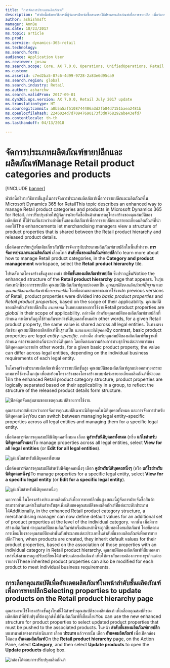 ```yaml
---
title: "การจัดการประเภทผลิตภัณฑ์"
description: "หัวข้อนี้อธิบายวิธีการที่ผู้จัดการฝ่ายจัดซื้อสามารถใช้ประเภทผลิตภัณฑ์เพื่อการขายปลีก เพื่อจัดการความสัมพันธ์ระหว่างลำดับชั้นของผลิตภัณฑ์เพื่อการขายปลีก และรายละเอียดผลิตภัณฑ์ที่นำออกใช้"
author: ashishmsft
manager: AnnBe
ms.date: 10/23/2017
ms.topic: article
ms.prod: 
ms.service: dynamics-365-retail
ms.technology: 
ms.search.form: 
audience: Application User
ms.reviewer: josaw
ms.search.scope: Core, AX 7.0.0, Operations, UnifiedOperations, Retail
ms.custom: 
ms.assetid: c7ed2ba5-87c6-4d99-9728-2a83e6d95ca9
ms.search.region: global
ms.search.industry: Retail
ms.author: asharchw
ms.search.validFrom: 2017-09-01
ms.dyn365.ops.version: AX 7.0.0, Retail July 2017 update
ms.translationtype: HT
ms.sourcegitcommit: a8b5a5af5108744406a3d2fb84d7151baea2481b
ms.openlocfilehash: 2246024d7d70947690173f3d0768292abe43efd7
ms.contentlocale: th-th
ms.lasthandoff: 04/13/2018

---
```


# <a name="manage-retail-product-categories-and-products"></a><span data-ttu-id="8a6ae-103">จัดการประเภทผลิตภัณฑ์ขายปลีกและผลิตภัณฑ์</span><span class="sxs-lookup"><span data-stu-id="8a6ae-103">Manage Retail product categories and products</span></span>

[!INCLUDE [banner](./includes/banner.md)]

<span data-ttu-id="8a6ae-104">หัวข้อนี้อธิบายวิธีการขั้นสูงในการจัดการประเภทผลิตภัณฑ์เพื่อการขายปลีกและผลิตภัณฑ์ใน Microsoft Dynamics 365 for Retail</span><span class="sxs-lookup"><span data-stu-id="8a6ae-104">This topic describes an enhanced way to manage Retail product categories and products in Microsoft Dynamics 365 for Retail.</span></span> <span data-ttu-id="8a6ae-105">การปรับปรุงช่วยให้ผู้จัดการฝ่ายจัดซื้อสินค้าสามารถดูโครงสร้างของคุณสมบัติของผลิตภัณฑ์ ที่ใช้ร่วมกันระหว่างลำดับชั้นของผลิตภัณฑ์เพื่อการขายปลีกและรายละเอียดผลิตภัณฑ์ที่นำออกใช้</span><span class="sxs-lookup"><span data-stu-id="8a6ae-105">The enhancements let merchandising managers view a structure of product properties that is shared between the Retail product hierarchy and released product details.</span></span>

<span data-ttu-id="8a6ae-106">เมื่อต้องการเรียนรู้เพิ่มเติมเกี่ยวกับวิธีการจัดการกับประเภทผลิตภัณฑ์ขายปลีกในพื้นที่ทำงาน **การจัดการประเภทและผลิตภัณฑ์** เลือกไทล์ **ลำดับชั้นของผลิตภัณฑ์ขายปลีก**</span><span class="sxs-lookup"><span data-stu-id="8a6ae-106">To learn more about how to manage Retail product categories, in the **Category and product management** workspace, select the **Retail product hierarchy** tile.</span></span>

<span data-ttu-id="8a6ae-107">โปรดสังเกตโครงสร้างขั้นสูงของหน้า **ลำดับชั้นของผลิตภัณฑ์ขายปลีก** ซึ่งปรากฏขึ้น</span><span class="sxs-lookup"><span data-stu-id="8a6ae-107">Notice the enhanced structure of the **Retail product hierarchy** page that appears.</span></span> <span data-ttu-id="8a6ae-108">ในรุ่นก่อนหน้านี้ของการขายปลีก คุณสมบัติผลิตภัณฑ์ถูกแบ่งออกเป็น *คุณสมบัติของผลิตภัณฑ์พื้นฐาน* และ *คุณสมบัติของผลิตภัณฑ์เพื่อการขายปลีก* โดยยึดตามขอบเขตของการใช้งาน</span><span class="sxs-lookup"><span data-stu-id="8a6ae-108">In previous versions of Retail, product properties were divided into *basic product properties* and *Retail product properties*, based on the scope of their applicability.</span></span> <span data-ttu-id="8a6ae-109">คุณสมบัติของผลิตภัณฑ์ขายปลีกเป็น *แบบสากล* ในขอบเขตของการใช้งาน</span><span class="sxs-lookup"><span data-stu-id="8a6ae-109">Retail product properties are *global* in their scope of applicability.</span></span> <span data-ttu-id="8a6ae-110">กล่าวคือ สำหรับคุณสมบัติของผลิตภัณฑ์ขายปลีกที่กำหนด ค่าเดียวกันถูกใช้ร่วมกันระหว่างนิติบุคคลทั้งหมด</span><span class="sxs-lookup"><span data-stu-id="8a6ae-110">In other words, for a given Retail product property, the same value is shared across all legal entities.</span></span> <span data-ttu-id="8a6ae-111">ในทางตรงกันข้าม คุณสมบัติของผลิตภัณฑ์พื้นฐานเป็น *แบบเฉพาะนิติบุคคล*</span><span class="sxs-lookup"><span data-stu-id="8a6ae-111">By contrast, basic product properties are *legal entity–specific*.</span></span> <span data-ttu-id="8a6ae-112">กล่าวคือ สำหรับคุณสมบัติของผลิตภัณฑ์พื้นฐานที่กำหนด ค่าอาจแตกต่างกันระหว่างนิติบุคคล โดยยึดตามความต้องการทางธุรกิจแต่ละรายการของนิติบุคคลแต่ละราย</span><span class="sxs-lookup"><span data-stu-id="8a6ae-112">In other words, for a given basic product property, the value can differ across legal entities, depending on the individual business requirements of each legal entity.</span></span>

<span data-ttu-id="8a6ae-113">ในโครงสร้างประเภทผลิตภัณฑ์เพื่อการขายปลีกขั้นสูง คุณสมบัติของผลิตภัณฑ์ถูกแบ่งออกทางตรรกะตามการใช้งานในกลุ่ม เพื่อสะท้อนโครงสร้างของโครงสร้างแบบฟอร์มรายละเอียดผลิตภัณฑ์ที่นำออกใช้</span><span class="sxs-lookup"><span data-stu-id="8a6ae-113">In the enhanced Retail product category structure, product properties are logically separated based on their applicability in a group, to reflect the structure of the released product details form structure.</span></span>

![ฟิลด์ถูกจัดกลุ่มตามขอบเขตคุณสมบัติของการใช้งาน](media/NoticeGroupingOfFieldsBasedOnTheirScope.PNG)

<span data-ttu-id="8a6ae-115">คุณสามารถสลับระหว่างการจัดการคุณสมบัติเฉพาะนิติบุคคลในนิติบุคคลทั้งหมด และการจัดการสำหรับนิติบุคคลหนึ่งๆ</span><span class="sxs-lookup"><span data-stu-id="8a6ae-115">You can switch between managing legal entity–specific properties across all legal entities and managing them for a specific legal entity.</span></span>

<span data-ttu-id="8a6ae-116">เมื่อต้องการจัดการคุณสมบัตินิติบุคคลทั้งหมด เลือก **ดูสำหรับนิติบุคคลทั้งหมด** (หรือ **แก้ไขสำหรับนิติบุคคลทั้งหมด**)</span><span class="sxs-lookup"><span data-stu-id="8a6ae-116">To manage properties across all legal entities, select **View for all legal entities** (or **Edit for all legal entities**).</span></span>

![ดู/แก้ไขสำหรับนิติบุคคลทั้งหมด](media/ToggleBackToEditForSpecificLegalEntity.PNG)

<span data-ttu-id="8a6ae-118">เมื่อต้องการจัดการคุณสมบัติสำหรับนิติบุคคลหนึ่งๆ เลือก **ดูสำหรับนิติบุคคลหนึ่งๆ** (หรือ **แก้ไขสำหรับนิติบุคคลหนึ่งๆ**)</span><span class="sxs-lookup"><span data-stu-id="8a6ae-118">To manage properties for a specific legal entity, select **View for a specific legal entity** (or **Edit for a specific legal entity**).</span></span>

![ดู/แก้ไขสำหรับนิติบุคคลหนึ่งๆ](media/ToggleToEditForAllLegalEntities.PNG)

<span data-ttu-id="8a6ae-120">นอกจากนี้ ในโครงสร้างประเภทผลิตภัณฑ์เพื่อการขายปลีกขั้นสูง ขณะนี้ผู้จัดการฝ่ายจัดซื้อสินค้าสามารถกำหนดค่าเริ่มต้นสำหรับชุดเพิ่มเติมของคุณสมบัติของผลิตภัณฑ์ที่แต่ละระดับประเภทได้</span><span class="sxs-lookup"><span data-stu-id="8a6ae-120">Additionally, in the enhanced Retail product category structure, a merchandising manager can now define default values for an additional set of product properties at the level of the individual category.</span></span> <span data-ttu-id="8a6ae-121">จากนั้น เมื่อมีการสร้างผลิตภัณฑ์ ค่าคุณสมบัติของผลิตภัณฑ์ค่าเริ่มต้นเหล่านี้จะถูกสืบทอดโดยผลิตภัณฑ์ โดยยึดตามการเชื่อมโยงของคุณสมบัติเหล่านั้นกับประเภทแต่ละประเภทในลำดับชั้นของผลิตภัณฑ์เพื่อการขายปลีก</span><span class="sxs-lookup"><span data-stu-id="8a6ae-121">Then, when products are created, they inherit default values for their product properties, based on the association of those properties with an individual category in Retail product hierarchy.</span></span> <span data-ttu-id="8a6ae-122">คุณสมบัติของผลิตภัณฑ์ที่สืบทอดมาเหล่านี้ยังสามารถถูกปรับเปลี่ยนได้สำหรับแต่ละผลิตภัณฑ์ เพื่อให้ตรงกับความต้องการทางธุรกิจแต่ละรายการ</span><span class="sxs-lookup"><span data-stu-id="8a6ae-122">These inherited product properties can also be modified for each product to meet individual business requirements.</span></span>

## <a name="selecting-properties-to-update-products-on-the-retail-product-hierarchy-page"></a><span data-ttu-id="8a6ae-123">การเลือกคุณสมบัติเพื่ออัพเดตผลิตภัณฑ์ในหน้าลำดับชั้นผลิตภัณฑ์เพื่อการขายปลีก</span><span class="sxs-lookup"><span data-stu-id="8a6ae-123">Selecting properties to update products on the Retail product hierarchy page</span></span>

<span data-ttu-id="8a6ae-124">คุณสามารถใช้โครงสร้างขั้นสูงใหม่นี้ได้สำหรับคุณสมบัติของผลิตภัณฑ์ เพื่อเลือกคุณสมบัติของผลิตภัณฑ์ที่ปรับปรุงที่ต้องถูกส่งไปยังผลิตภัณฑ์ที่เชื่อมโยง</span><span class="sxs-lookup"><span data-stu-id="8a6ae-124">You can use the new enhanced structure for product properties to select updated product properties that must be pushed to the associated products.</span></span> <span data-ttu-id="8a6ae-125">ในหน้า **ลำดับชั้นของผลิตภัณฑ์ขายปลีก** บนบานหน้าต่างการดำเนินการ เลือก **ประเภท** แล้วจากนั้น เลือก **อัพเดตผลิตภัณฑ์** เพื่อเปิดกล่องโต้ตอบ **อัพเดตผลิตภัณฑ์**</span><span class="sxs-lookup"><span data-stu-id="8a6ae-125">On the **Retail product hierarchy** page, on the Action Pane, select **Category**, and then select **Update products** to open the **Update products** dialog box.</span></span>

![กล่องโต้ตอบการปรับปรุงผลิตภัณฑ์](media/NewUpdateProductsEnhancedView.PNG)


